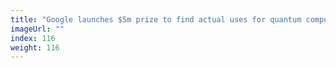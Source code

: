 ```yaml
---
title: "Google launches $5m prize to find actual uses for quantum computers"
imageUrl: ""
index: 116
weight: 116
---
```

